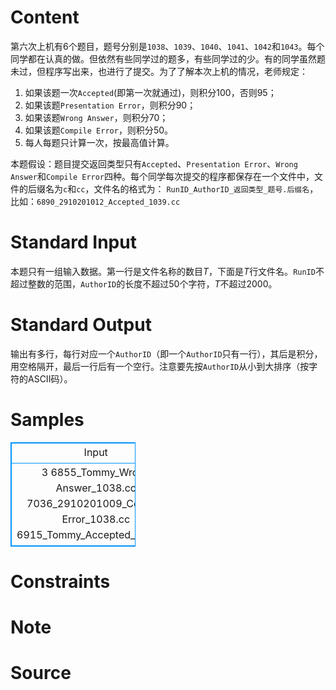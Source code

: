
# Content

第六次上机有$6$个题目，题号分别是`1038`、`1039`、`1040`、`1041`、`1042`和`1043`。每个同学都在认真的做。但依然有些同学过的题多，有些同学过的少。有的同学虽然题未过，但程序写出来，也进行了提交。为了了解本次上机的情况，老师规定：
1. 如果该题一次`Accepted`(即第一次就通过)，则积分$100$，否则$95$；
2. 如果该题`Presentation Error`，则积分$90$；
3. 如果该题`Wrong Answer`，则积分$70$；
4. 如果该题`Compile Error`，则积分$50$。
5. 每人每题只计算一次，按最高值计算。

本题假设：题目提交返回类型只有`Accepted`、`Presentation Error`、`Wrong Answer`和`Compile Error`四种。每个同学每次提交的程序都保存在一个文件中，文件的后缀名为`c`和`cc`，文件名的格式为：
`RunID_AuthorID_返回类型_题号.后缀名`，比如：`6890_2910201012_Accepted_1039.cc`

# Standard Input

本题只有一组输入数据。第一行是文件名称的数目$T$，下面是$T$行文件名。`RunID`不超过整数的范围，`AuthorID`的长度不超过$50$个字符，$T$不超过$2000$。

# Standard Output

输出有多行，每行对应一个`AuthorID`（即一个`AuthorID`只有一行），其后是积分，用空格隔开，最后一行后有一个空行。注意要先按`AuthorID`从小到大排序（按字符的ASCII码）。

# Samples

<style>
        table,table tr th, table tr td { border:1px solid #0094ff; }
        table { width: 200px; min-height: 25px; line-height: 25px; text-align: center; border-collapse: collapse;}   
    </style>
<table>
	<tr>
		<td>Input</td>
		<td>Output</td>
	</tr>
<tr><td>3
6855_Tommy_Wrong Answer_1038.cc
7036_2910201009_Compile Error_1038.cc
6915_Tommy_Accepted_1039.cc</td><td>2910201009 50
Tommy 170</td></tr></table>


# Constraints



# Note



# Source


